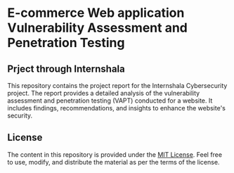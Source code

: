 # E-commerce Web application Vulnerability Assessment and Penetration Testing
## Prject through Internshala
This repository contains the project report for the Internshala Cybersecurity project. The report provides a detailed analysis of the vulnerability assessment and penetration testing (VAPT) conducted for a website. It includes findings, recommendations, and insights to enhance the website's security.

## License

The content in this repository is provided under the [MIT License](LICENSE.md). Feel free to use, modify, and distribute the material as per the terms of the license.
